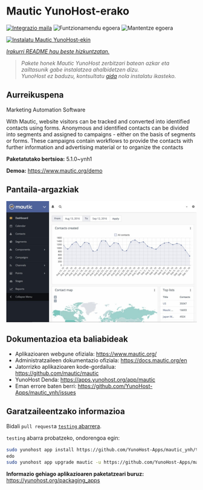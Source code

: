 <!--
Ohart ongi: README hau automatikoki sortu da <https://github.com/YunoHost/apps/tree/master/tools/readme_generator>ri esker
EZ editatu eskuz.
-->

# Mautic YunoHost-erako

[![Integrazio maila](https://dash.yunohost.org/integration/mautic.svg)](https://dash.yunohost.org/appci/app/mautic) ![Funtzionamendu egoera](https://ci-apps.yunohost.org/ci/badges/mautic.status.svg) ![Mantentze egoera](https://ci-apps.yunohost.org/ci/badges/mautic.maintain.svg)

[![Instalatu Mautic YunoHost-ekin](https://install-app.yunohost.org/install-with-yunohost.svg)](https://install-app.yunohost.org/?app=mautic)

*[Irakurri README hau beste hizkuntzatan.](./ALL_README.md)*

> *Pakete honek Mautic YunoHost zerbitzari batean azkar eta zailtasunik gabe instalatzea ahalbidetzen dizu.*  
> *YunoHost ez baduzu, kontsultatu [gida](https://yunohost.org/install) nola instalatu ikasteko.*

## Aurreikuspena

Marketing Automation Software

With Mautic, website visitors can be tracked and converted into identified contacts using forms. Anonymous and identified contacts can be divided into segments and assigned to campaigns - either on the basis of segments or forms. These campaigns contain workflows to provide the contacts with further information and advertising material or to organize the contacts

**Paketatutako bertsioa:** 5.1.0~ynh1

**Demoa:** <https://www.mautic.org/demo>

## Pantaila-argazkiak

![Mautic(r)en pantaila-argazkia](./doc/screenshots/mautic-Screenshots.jpg)

## Dokumentazioa eta baliabideak

- Aplikazioaren webgune ofiziala: <https://www.mautic.org/>
- Administratzaileen dokumentazio ofiziala: <https://docs.mautic.org/en>
- Jatorrizko aplikazioaren kode-gordailua: <https://github.com/mautic/mautic>
- YunoHost Denda: <https://apps.yunohost.org/app/mautic>
- Eman errore baten berri: <https://github.com/YunoHost-Apps/mautic_ynh/issues>

## Garatzaileentzako informazioa

Bidali `pull request`a [`testing` abarrera](https://github.com/YunoHost-Apps/mautic_ynh/tree/testing).

`testing` abarra probatzeko, ondorengoa egin:

```bash
sudo yunohost app install https://github.com/YunoHost-Apps/mautic_ynh/tree/testing --debug
edo
sudo yunohost app upgrade mautic -u https://github.com/YunoHost-Apps/mautic_ynh/tree/testing --debug
```

**Informazio gehiago aplikazioaren paketatzeari buruz:** <https://yunohost.org/packaging_apps>
